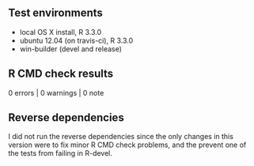 ## Test environments
* local OS X install, R 3.3.0
* ubuntu 12.04 (on travis-ci), R 3.3.0
* win-builder (devel and release)

## R CMD check results

0 errors | 0 warnings | 0 note

## Reverse dependencies

I did not run the reverse dependencies since the only changes in this version were to fix minor R CMD check problems, and the prevent one of the tests from failing in R-devel.
